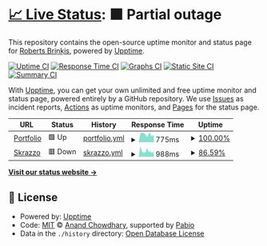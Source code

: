 # [📈 Live Status](https://amixaam.github.io/amixaam-upptime): <!--live status--> **🟧 Partial outage**

This repository contains the open-source uptime monitor and status page for [Roberts Briņķis](https://amixam.id.lv), powered by [Upptime](https://github.com/upptime/upptime).

[![Uptime CI](https://github.com/amixaam/amixaam-upptime/workflows/Uptime%20CI/badge.svg)](https://github.com/amixaam/amixaam-upptime/actions?query=workflow%3A%22Uptime+CI%22)
[![Response Time CI](https://github.com/amixaam/amixaam-upptime/workflows/Response%20Time%20CI/badge.svg)](https://github.com/amixaam/amixaam-upptime/actions?query=workflow%3A%22Response+Time+CI%22)
[![Graphs CI](https://github.com/amixaam/amixaam-upptime/workflows/Graphs%20CI/badge.svg)](https://github.com/amixaam/amixaam-upptime/actions?query=workflow%3A%22Graphs+CI%22)
[![Static Site CI](https://github.com/amixaam/amixaam-upptime/workflows/Static%20Site%20CI/badge.svg)](https://github.com/amixaam/amixaam-upptime/actions?query=workflow%3A%22Static+Site+CI%22)
[![Summary CI](https://github.com/amixaam/amixaam-upptime/workflows/Summary%20CI/badge.svg)](https://github.com/amixaam/amixaam-upptime/actions?query=workflow%3A%22Summary+CI%22)

With [Upptime](https://upptime.js.org), you can get your own unlimited and free uptime monitor and status page, powered entirely by a GitHub repository. We use [Issues](https://github.com/amixaam/amixaam-upptime/issues) as incident reports, [Actions](https://github.com/amixaam/amixaam-upptime/actions) as uptime monitors, and [Pages](https://amixaam.github.io/amixaam-upptime) for the status page.

<!--start: status pages-->
<!-- This summary is generated by Upptime (https://github.com/upptime/upptime) -->
<!-- Do not edit this manually, your changes will be overwritten -->
<!-- prettier-ignore -->
| URL | Status | History | Response Time | Uptime |
| --- | ------ | ------- | ------------- | ------ |
| <img alt="" src="https://icons.duckduckgo.com/ip3/amixam.net.ico" height="13"> [Portfolio](https://amixam.net) | 🟩 Up | [portfolio.yml](https://github.com/amixaam/amixaam-upptime/commits/HEAD/history/portfolio.yml) | <details><summary><img alt="Response time graph" src="./graphs/portfolio/response-time-week.png" height="20"> 775ms</summary><br><a href="https://amixaam.github.io/amixaam-upptime/history/portfolio"><img alt="Response time 1437" src="https://img.shields.io/endpoint?url=https%3A%2F%2Fraw.githubusercontent.com%2Famixaam%2Famixaam-upptime%2FHEAD%2Fapi%2Fportfolio%2Fresponse-time.json"></a><br><a href="https://amixaam.github.io/amixaam-upptime/history/portfolio"><img alt="24-hour response time 718" src="https://img.shields.io/endpoint?url=https%3A%2F%2Fraw.githubusercontent.com%2Famixaam%2Famixaam-upptime%2FHEAD%2Fapi%2Fportfolio%2Fresponse-time-day.json"></a><br><a href="https://amixaam.github.io/amixaam-upptime/history/portfolio"><img alt="7-day response time 775" src="https://img.shields.io/endpoint?url=https%3A%2F%2Fraw.githubusercontent.com%2Famixaam%2Famixaam-upptime%2FHEAD%2Fapi%2Fportfolio%2Fresponse-time-week.json"></a><br><a href="https://amixaam.github.io/amixaam-upptime/history/portfolio"><img alt="30-day response time 747" src="https://img.shields.io/endpoint?url=https%3A%2F%2Fraw.githubusercontent.com%2Famixaam%2Famixaam-upptime%2FHEAD%2Fapi%2Fportfolio%2Fresponse-time-month.json"></a><br><a href="https://amixaam.github.io/amixaam-upptime/history/portfolio"><img alt="1-year response time 1437" src="https://img.shields.io/endpoint?url=https%3A%2F%2Fraw.githubusercontent.com%2Famixaam%2Famixaam-upptime%2FHEAD%2Fapi%2Fportfolio%2Fresponse-time-year.json"></a></details> | <details><summary><a href="https://amixaam.github.io/amixaam-upptime/history/portfolio">100.00%</a></summary><a href="https://amixaam.github.io/amixaam-upptime/history/portfolio"><img alt="All-time uptime 98.31%" src="https://img.shields.io/endpoint?url=https%3A%2F%2Fraw.githubusercontent.com%2Famixaam%2Famixaam-upptime%2FHEAD%2Fapi%2Fportfolio%2Fuptime.json"></a><br><a href="https://amixaam.github.io/amixaam-upptime/history/portfolio"><img alt="24-hour uptime 100.00%" src="https://img.shields.io/endpoint?url=https%3A%2F%2Fraw.githubusercontent.com%2Famixaam%2Famixaam-upptime%2FHEAD%2Fapi%2Fportfolio%2Fuptime-day.json"></a><br><a href="https://amixaam.github.io/amixaam-upptime/history/portfolio"><img alt="7-day uptime 100.00%" src="https://img.shields.io/endpoint?url=https%3A%2F%2Fraw.githubusercontent.com%2Famixaam%2Famixaam-upptime%2FHEAD%2Fapi%2Fportfolio%2Fuptime-week.json"></a><br><a href="https://amixaam.github.io/amixaam-upptime/history/portfolio"><img alt="30-day uptime 99.63%" src="https://img.shields.io/endpoint?url=https%3A%2F%2Fraw.githubusercontent.com%2Famixaam%2Famixaam-upptime%2FHEAD%2Fapi%2Fportfolio%2Fuptime-month.json"></a><br><a href="https://amixaam.github.io/amixaam-upptime/history/portfolio"><img alt="1-year uptime 98.31%" src="https://img.shields.io/endpoint?url=https%3A%2F%2Fraw.githubusercontent.com%2Famixaam%2Famixaam-upptime%2FHEAD%2Fapi%2Fportfolio%2Fuptime-year.json"></a></details>
| <img alt="" src="https://icons.duckduckgo.com/ip3/skrazzo.xyz.ico" height="13"> [Skrazzo](https://skrazzo.xyz/) | 🟥 Down | [skrazzo.yml](https://github.com/amixaam/amixaam-upptime/commits/HEAD/history/skrazzo.yml) | <details><summary><img alt="Response time graph" src="./graphs/skrazzo/response-time-week.png" height="20"> 988ms</summary><br><a href="https://amixaam.github.io/amixaam-upptime/history/skrazzo"><img alt="Response time 1106" src="https://img.shields.io/endpoint?url=https%3A%2F%2Fraw.githubusercontent.com%2Famixaam%2Famixaam-upptime%2FHEAD%2Fapi%2Fskrazzo%2Fresponse-time.json"></a><br><a href="https://amixaam.github.io/amixaam-upptime/history/skrazzo"><img alt="24-hour response time 909" src="https://img.shields.io/endpoint?url=https%3A%2F%2Fraw.githubusercontent.com%2Famixaam%2Famixaam-upptime%2FHEAD%2Fapi%2Fskrazzo%2Fresponse-time-day.json"></a><br><a href="https://amixaam.github.io/amixaam-upptime/history/skrazzo"><img alt="7-day response time 988" src="https://img.shields.io/endpoint?url=https%3A%2F%2Fraw.githubusercontent.com%2Famixaam%2Famixaam-upptime%2FHEAD%2Fapi%2Fskrazzo%2Fresponse-time-week.json"></a><br><a href="https://amixaam.github.io/amixaam-upptime/history/skrazzo"><img alt="30-day response time 1004" src="https://img.shields.io/endpoint?url=https%3A%2F%2Fraw.githubusercontent.com%2Famixaam%2Famixaam-upptime%2FHEAD%2Fapi%2Fskrazzo%2Fresponse-time-month.json"></a><br><a href="https://amixaam.github.io/amixaam-upptime/history/skrazzo"><img alt="1-year response time 1106" src="https://img.shields.io/endpoint?url=https%3A%2F%2Fraw.githubusercontent.com%2Famixaam%2Famixaam-upptime%2FHEAD%2Fapi%2Fskrazzo%2Fresponse-time-year.json"></a></details> | <details><summary><a href="https://amixaam.github.io/amixaam-upptime/history/skrazzo">86.59%</a></summary><a href="https://amixaam.github.io/amixaam-upptime/history/skrazzo"><img alt="All-time uptime 95.60%" src="https://img.shields.io/endpoint?url=https%3A%2F%2Fraw.githubusercontent.com%2Famixaam%2Famixaam-upptime%2FHEAD%2Fapi%2Fskrazzo%2Fuptime.json"></a><br><a href="https://amixaam.github.io/amixaam-upptime/history/skrazzo"><img alt="24-hour uptime 99.99%" src="https://img.shields.io/endpoint?url=https%3A%2F%2Fraw.githubusercontent.com%2Famixaam%2Famixaam-upptime%2FHEAD%2Fapi%2Fskrazzo%2Fuptime-day.json"></a><br><a href="https://amixaam.github.io/amixaam-upptime/history/skrazzo"><img alt="7-day uptime 86.59%" src="https://img.shields.io/endpoint?url=https%3A%2F%2Fraw.githubusercontent.com%2Famixaam%2Famixaam-upptime%2FHEAD%2Fapi%2Fskrazzo%2Fuptime-week.json"></a><br><a href="https://amixaam.github.io/amixaam-upptime/history/skrazzo"><img alt="30-day uptime 90.88%" src="https://img.shields.io/endpoint?url=https%3A%2F%2Fraw.githubusercontent.com%2Famixaam%2Famixaam-upptime%2FHEAD%2Fapi%2Fskrazzo%2Fuptime-month.json"></a><br><a href="https://amixaam.github.io/amixaam-upptime/history/skrazzo"><img alt="1-year uptime 95.60%" src="https://img.shields.io/endpoint?url=https%3A%2F%2Fraw.githubusercontent.com%2Famixaam%2Famixaam-upptime%2FHEAD%2Fapi%2Fskrazzo%2Fuptime-year.json"></a></details>

<!--end: status pages-->

[**Visit our status website →**](https://amixaam.github.io/amixaam-upptime)

## 📄 License

- Powered by: [Upptime](https://github.com/upptime/upptime)
- Code: [MIT](./LICENSE) © [Anand Chowdhary](https://anandchowdhary.com), supported by [Pabio](https://pabio.com)
- Data in the `./history` directory: [Open Database License](https://opendatacommons.org/licenses/odbl/1-0/)
